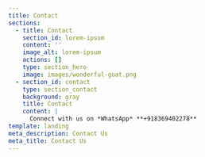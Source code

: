 ```yaml
---
title: Contact
sections:
  - title: Contact
    section_id: lorem-ipsum
    content: ''
    image_alt: lorem-ipsum
    actions: []
    type: section_hero
    image: images/wonderful-goat.png
  - section_id: contact
    type: section_contact
    background: gray
    title: Contact
    content: |
      Connect with us on *WhatsApp* **+918369402278**
template: landing
meta_description: Contact Us
meta_title: Contact Us
---
```

